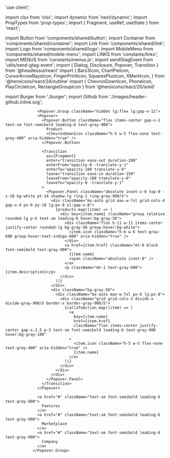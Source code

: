 'use client';

import clsx from 'clsx';
import dynamic from 'next/dynamic';
import PropTypes from 'prop-types';
import { Fragment, useRef, useState } from 'react';

import Button from 'components/shared/button';
import Container from 'components/shared/container';
import Link from 'components/shared/link';
import Logo from 'components/shared/logo';
import MobileMenu from 'components/shared/mobile-menu';
import LINKS from 'constants/links';
import MENUS from 'constants/menus.js';
import sendGtagEvent from 'utils/send-gtag-event';
import { Dialog, Disclosure, Popover, Transition } from '@headlessui/react'
import {
  Bars3Icon,
  ChartPieIcon,
  CursorArrowRaysIcon,
  FingerPrintIcon,
  SquaresPlusIcon,
  XMarkIcon,
} from '@heroicons/react/24/outline'
import { ChevronDownIcon, PhoneIcon, PlayCircleIcon, RectangleGroupIcon } from '@heroicons/react/20/solid'

import Burger from './burger';
import Github from './images/header-github.inline.svg';                
                
                  <Popover.Group className="hidden lg:flex lg:gap-x-12">
                  <Popover>
                    <Popover.Button className="flex items-center gap-x-1 text-sm font-semibold leading-6 text-gray-900">
                      Product
                      <ChevronDownIcon className="h-5 w-5 flex-none text-gray-400" aria-hidden="true" />
                    </Popover.Button>
        
                    <Transition
                      as={Fragment}
                      enter="transition ease-out duration-200"
                      enterFrom="opacity-0 -translate-y-1"
                      enterTo="opacity-100 translate-y-0"
                      leave="transition ease-in duration-150"
                      leaveFrom="opacity-100 translate-y-0"
                      leaveTo="opacity-0 -translate-y-1"
                    >
                      <Popover.Panel className="absolute inset-x-0 top-0 -z-10 bg-white pt-14 shadow-lg ring-1 ring-gray-900/5">
                        <div className="mx-auto grid max-w-7xl grid-cols-4 gap-x-4 px-6 py-10 lg:px-8 xl:gap-x-8">
                          {products.map((item) => (
                            <div key={item.name} className="group relative rounded-lg p-6 text-sm leading-6 hover:bg-gray-50">
                              <div className="flex h-11 w-11 items-center justify-center rounded-lg bg-gray-50 group-hover:bg-white">
                                <item.icon className="h-6 w-6 text-gray-600 group-hover:text-indigo-600" aria-hidden="true" />
                              </div>
                              <a href={item.href} className="mt-6 block font-semibold text-gray-900">
                                {item.name}
                                <span className="absolute inset-0" />
                              </a>
                              <p className="mt-1 text-gray-600">{item.description}</p>
                            </div>
                          ))}
                        </div>
                        <div className="bg-gray-50">
                          <div className="mx-auto max-w-7xl px-6 lg:px-8">
                            <div className="grid grid-cols-3 divide-x divide-gray-900/5 border-x border-gray-900/5">
                              {callsToAction.map((item) => (
                                <a
                                  key={item.name}
                                  href={item.href}
                                  className="flex items-center justify-center gap-x-2.5 p-3 text-sm font-semibold leading-6 text-gray-900 hover:bg-gray-100"
                                >
                                  <item.icon className="h-5 w-5 flex-none text-gray-400" aria-hidden="true" />
                                  {item.name}
                                </a>
                              ))}
                            </div>
                          </div>
                        </div>
                      </Popover.Panel>
                    </Transition>
                  </Popover>
        
                  <a href="#" className="text-sm font-semibold leading-6 text-gray-900">
                    Features
                  </a>
                  <a href="#" className="text-sm font-semibold leading-6 text-gray-900">
                    Marketplace
                  </a>
                  <a href="#" className="text-sm font-semibold leading-6 text-gray-900">
                    Company
                  </a>
                </Popover.Group>